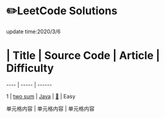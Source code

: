 # ✏️LeetCode Solutions
  update time:2020/3/6
  
  #  | Title  | Source Code | Article | Difficulty

 ---- | ----- | ------  

 1  |     [two sum](https://leetcode.com/problems/two-sum/) |     [Java](http://github.com/liyuanbo1997) |    [📒](https://leetcode.com/articles/two-sum/#)  |    Easy

 单元格内容  | 单元格内容 | 单元格内容
